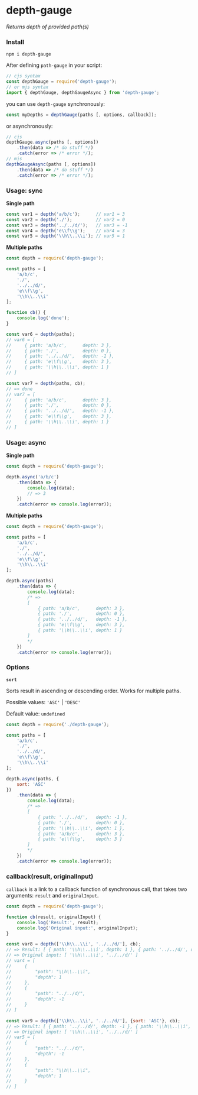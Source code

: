 # depth-gauge

_Returns depth of provided path(s)_

### Install

```
npm i depth-gauge
```

After defining `path-gauge` in your script:

```js
// cjs syntax
const depthGauge = require('depth-gauge');
// or mjs syntax
import { depthGauge, depthGaugeAsync } from 'depth-gauge';
```

you can use `depth-gauge` synchronously:

```js
const myDepths = depthGauge(paths [, options, callback]);
```

or asynchronously:

```js
// cjs
depthGauge.async(paths [, options])
    .then(data => /* do stuff */)
    .catch(error => /* error */);
// mjs
depthGaugeAsync(paths [, options])
    .then(data => /* do stuff */)
    .catch(error => /* error */);
```

### Usage: sync

**Single path**

```js
const var1 = depth('a/b/c');      // var1 = 3
const var2 = depth('./');         // var2 = 0
const var3 = depth('../../d/');   // var3 = -1
const var4 = depth('e\\f\\g');    // var4 = 3
const var5 = depth('\\h\\..\\i'); // var5 = 1
```

**Multiple paths**

```js
const depth = require('depth-gauge');

const paths = [
    'a/b/c',
    './',
    '../../d/',
    'e\\f\\g',
    '\\h\\..\\i'
];

function cb() {
    console.log('done');
}

const var6 = depth(paths);
// var6 = [
//     { path: 'a/b/c',      depth: 3 },
//     { path: './',         depth: 0 },
//     { path: '../../d/',   depth: -1 },
//     { path: 'e\\f\\g',    depth: 3 },
//     { path: '\\h\\..\\i', depth: 1 }
// ]

const var7 = depth(paths, cb);
// => done
// var7 = [
//     { path: 'a/b/c',      depth: 3 },
//     { path: './',         depth: 0 },
//     { path: '../../d/',   depth: -1 },
//     { path: 'e\\f\\g',    depth: 3 },
//     { path: '\\h\\..\\i', depth: 1 }
// ]
```

### Usage: async

**Single path**

```js
const depth = require('depth-gauge');

depth.async('a/b/c')
    .then(data => {
        console.log(data);
        // => 3
    })
    .catch(error => console.log(error));
```

**Multiple paths**

```js
const depth = require('depth-gauge');

const paths = [
    'a/b/c',
    './',
    '../../d/',
    'e\\f\\g',
    '\\h\\..\\i'
];

depth.async(paths)
    .then(data => {
        console.log(data);
        /* =>
        [
            { path: 'a/b/c',      depth: 3 },
            { path: './',         depth: 0 },
            { path: '../../d/',   depth: -1 },
            { path: 'e\\f\\g',    depth: 3 },
            { path: '\\h\\..\\i', depth: 1 }
        ]
        */
    })
    .catch(error => console.log(error));
```

### Options

**`sort`**

Sorts result in ascending or descending order. Works for multiple paths.

Possible values: `'ASC'` | `'DESC'`

Default value: `undefined`

```js
const depth = require('./depth-gauge');

const paths = [
    'a/b/c',
    './',
    '../../d/',
    'e\\f\\g',
    '\\h\\..\\i'
];

depth.async(paths, {
    sort: 'ASC'
})
    .then(data => {
        console.log(data);
        /* =>
        [
            { path: '../../d/',   depth: -1 },
            { path: './',         depth: 0 },
            { path: '\\h\\..\\i', depth: 1 },
            { path: 'a/b/c',      depth: 3 },
            { path: 'e\\f\\g',    depth: 3 }
        ]
        */
    })
    .catch(error => console.log(error));
```

### callback(result, originalInput)

`callback` is a link to a callback function of synchronous call, that takes two arguments: `result` and `originalInput`.

```js
const depth = require('depth-gauge');

function cb(result, originalInput) {
    console.log('Result:', result);
    console.log('Original input:', originalInput);
}

const var8 = depth(['\\h\\..\\i', '../../d/'], cb);
// => Result: [ { path: '\\h\\..\\i', depth: 1 }, { path: '../../d/', depth: -1 } ]
// => Original input: [ '\\h\\..\\i', '../../d/' ]
// var4 = [
//     {
//         "path": "\\h\\..\\i",
//         "depth": 1
//     },
//     {
//         "path": "../../d/",
//         "depth": -1
//     }
// ]

const var9 = depth(['\\h\\..\\i', '../../d/'], {sort: 'ASC'}, cb);
// => Result: [ { path: '../../d/', depth: -1 }, { path: '\\h\\..\\i', depth: 1 } ]
// => Original input: [ '\\h\\..\\i', '../../d/' ]
// var5 = [
//     {
//         "path": "../../d/",
//         "depth": -1
//     },
//     {
//         "path": "\\h\\..\\i",
//         "depth": 1
//     }
// ]
```
